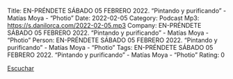 Title: EN-PRÉNDETE SÁBADO 05 FEBRERO 2022.  “Pintando y purificando” - Matías Moya - “Photio”
Date: 2022-02-05
Category: Podcast
Mp3: https://s.danilorca.com/2022-02-05.mp3
Company: EN-PRÉNDETE SÁBADO 05 FEBRERO 2022.  “Pintando y purificando” - Matías Moya - “Photio”
Person: EN-PRÉNDETE SÁBADO 05 FEBRERO 2022.  “Pintando y purificando” - Matías Moya - “Photio”
Tags: EN-PRÉNDETE SÁBADO 05 FEBRERO 2022.  “Pintando y purificando” - Matías Moya - “Photio”
Rating: 0

<a href="https://s.danilorca.com/2022-02-05.mp3" type="audio/mpeg">
Escuchar
</a>
